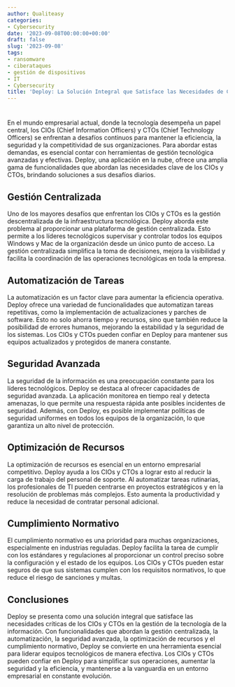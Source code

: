 ```yaml
---
author: Qualiteasy
categories:
- Cybersecurity
date: '2023-09-08T00:00:00+00:00'
draft: false
slug: '2023-09-08'
tags:
- ransomware
- ciberataques
- gestión de dispositivos
- IT
- Cybersecurity
title: 'Deploy: La Solución Integral que Satisface las Necesidades de CIOs y CTOs'
---
```




#

En el mundo empresarial actual, donde la tecnología desempeña un papel central, los CIOs (Chief Information Officers) y CTOs (Chief Technology Officers) se enfrentan a desafíos continuos para mantener la eficiencia, la seguridad y la competitividad de sus organizaciones. Para abordar estas demandas, es esencial contar con herramientas de gestión tecnológica avanzadas y efectivas. Deploy, una aplicación en la nube, ofrece una amplia gama de funcionalidades que abordan las necesidades clave de los CIOs y CTOs, brindando soluciones a sus desafíos diarios.

## Gestión Centralizada

Uno de los mayores desafíos que enfrentan los CIOs y CTOs es la gestión descentralizada de la infraestructura tecnológica. Deploy aborda este problema al proporcionar una plataforma de gestión centralizada. Esto permite a los líderes tecnológicos supervisar y controlar todos los equipos Windows y Mac de la organización desde un único punto de acceso. La gestión centralizada simplifica la toma de decisiones, mejora la visibilidad y facilita la coordinación de las operaciones tecnológicas en toda la empresa.

## Automatización de Tareas

La automatización es un factor clave para aumentar la eficiencia operativa. Deploy ofrece una variedad de funcionalidades que automatizan tareas repetitivas, como la implementación de actualizaciones y parches de software. Esto no solo ahorra tiempo y recursos, sino que también reduce la posibilidad de errores humanos, mejorando la estabilidad y la seguridad de los sistemas. Los CIOs y CTOs pueden confiar en Deploy para mantener sus equipos actualizados y protegidos de manera constante.

## Seguridad Avanzada

La seguridad de la información es una preocupación constante para los líderes tecnológicos. Deploy se destaca al ofrecer capacidades de seguridad avanzada. La aplicación monitorea en tiempo real y detecta amenazas, lo que permite una respuesta rápida ante posibles incidentes de seguridad. Además, con Deploy, es posible implementar políticas de seguridad uniformes en todos los equipos de la organización, lo que garantiza un alto nivel de protección.

## Optimización de Recursos

La optimización de recursos es esencial en un entorno empresarial competitivo. Deploy ayuda a los CIOs y CTOs a lograr esto al reducir la carga de trabajo del personal de soporte. Al automatizar tareas rutinarias, los profesionales de TI pueden centrarse en proyectos estratégicos y en la resolución de problemas más complejos. Esto aumenta la productividad y reduce la necesidad de contratar personal adicional.

## Cumplimiento Normativo

El cumplimiento normativo es una prioridad para muchas organizaciones, especialmente en industrias reguladas. Deploy facilita la tarea de cumplir con los estándares y regulaciones al proporcionar un control preciso sobre la configuración y el estado de los equipos. Los CIOs y CTOs pueden estar seguros de que sus sistemas cumplen con los requisitos normativos, lo que reduce el riesgo de sanciones y multas.

## Conclusiones

Deploy se presenta como una solución integral que satisface las necesidades críticas de los CIOs y CTOs en la gestión de la tecnología de la información. Con funcionalidades que abordan la gestión centralizada, la automatización, la seguridad avanzada, la optimización de recursos y el cumplimiento normativo, Deploy se convierte en una herramienta esencial para liderar equipos tecnológicos de manera efectiva. Los CIOs y CTOs pueden confiar en Deploy para simplificar sus operaciones, aumentar la seguridad y la eficiencia, y mantenerse a la vanguardia en un entorno empresarial en constante evolución.
